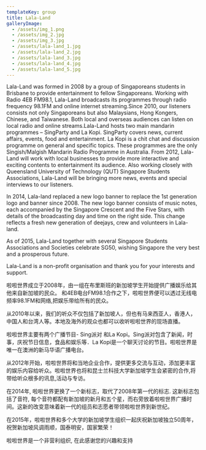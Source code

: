 ```yaml
---
templateKey: group
title: Lala-Land
galleryImage:
  - /assets/img_1.png
  - /assets/img_2.jpg
  - /assets/img_3.jpg
  - /assets/lala-land_1.jpg
  - /assets/lala-land_2.jpg
  - /assets/lala-land_3.jpg
  - /assets/lala-land_4.jpg
  - /assets/lala-land_5.jpg
---
```

Lala-Land was formed in 2008 by a group of Singaporeans students in Brisbane to provide entertainment to fellow Singaporeans. Working with Radio 4EB FM98.1, Lala-Land broadcasts its programmes through radio frequency 98.1FM and online internet streaming.Since 2010, our listeners consists not only Singaporeans but also Malaysians, Hong Kongers, Chinese, and Taiwanese. Both local and overseas audiences can listen on local radio and online streams.Lala-Land hosts two main mandarin programmes – SingParty and La Kopi. SingParty covers news, current affairs, events, food and entertainment. La Kopi is a chit chat and discussion programme on general and specific topics. These programmes are the only Singish/Malgish Mandarin Radio Programme in Australia.
From 2012, Lala-Land will work with local businesses to provide more interactive and exciting contents to entertainment its audience. Also working closely with Queensland University of Technology (QUT) Singapore Students Associations, Lala-Land will be bringing more news, events and special interviews to our listeners.

In 2014, Lala-land replaced a new logo banner to replace the 1st generation logo and banner since 2008. The new logo banner consists of music notes, each accompanied by the Singapore Crescent and the Five Stars, with details of the broadcasting day and time on the right side. This change reflects a fresh new generation of deejays, crew and volunteers in Lala-land.

As of 2015, Lala-Land together with several Singapore Students Associations and Societies celebrate SG50, wishing Singapore the very best and a prosperous future.

Lala-Land is a non-profit organisation and thank you for your interests and support.

啦啦世界成立于2008年，由一组在布里斯班的新加坡学生开始提供广播娱乐给其他来自新加坡的民众。 和4EB电台FM98.1合作之下，啦啦世界便可以透过无线电频率98.1FM和网络,把娱乐带给所有的民众。

从2010年以来，我们的听众不仅包括了新加坡人，但也有马来西亚人，香港人，中国人和台湾人等。本地及海外的观众也都可以收听啦啦世界的现场直播。

啦啦世界主要有两个广播节目- Sing派对 和La Kopi。Sing派对包含了新闻，时事，庆祝节日信息，食品和娱乐等．La Kopi是一个聊天讨论的节目。啦啦世界是唯一在澳洲的新马华语广播电台。

从2012年开始，啦啦世界将和当地企业合作，提供更多交流与互动，添加更丰富的娱乐内容给听众。啦啦世界也将和昆士兰科技大学新加坡学生会紧密的合作,将带给听众根多的讯息,活动与专访。

在2014年, 啦啦世界更换了一个新标志，取代了2008年第一代的标志. 这新标志包括了音符, 每个音符都配有新加坡的新月和五个星，而右旁放着啦啦世界广播时间。这新的改变意味着新一代的组员和志愿者带领啦啦世界到新世纪。

在2015年，啦啦世界和多个大学的新加坡学生组织一起庆祝新加坡独立50周年，祝贺新加坡风调雨顺，国泰明安，国家繁荣！

啦啦世界是一个非营利组织, 在此感谢您的兴趣和支持
